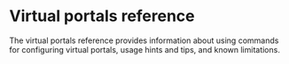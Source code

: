 # Virtual portals reference

The virtual portals reference provides information about using commands for configuring virtual portals, usage hints and tips, and known limitations.

<!--
-   **[Virtual portals command reference](../admin-system/advpref_cmd.md)**  
You can configure virtual portals by using portal configuration tasks or the XML configuration interface.
-   **[Hints and tips for working with virtual portals](../admin-system/advpref_hint.md)**  
View information about configuring virtual portals, hints and tips, and known limitations in HCL Digital Experience.
-   **[Known limitations for virtual portals](../admin-system/advpref_limits.md)**  
The following sections describe known limitations of virtual portals. -->


